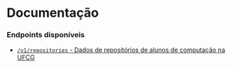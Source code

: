 # Documentação

### Endpoints disponíveis

- [`/v1/repositories` - Dados de repositórios de alunos de computação na UFCG](REPOSITORIES.md)